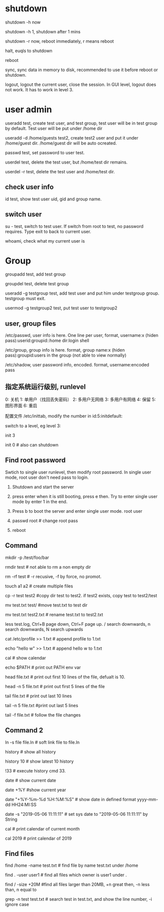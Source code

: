 # shutdown

shutdown -h now

shutdown -h 1, shutdown after 1 mins

shutdown -r now, reboot immediately, r means reboot

halt, euqls to shutdown

reboot

sync, sync data in memory to disk, recommended to use it before reboot or shutdown.

logout, logout the current user, close the session. In GUI level, logout does not work. It has to work in level 3.


# user admin

useradd test, create test user, and test group, test user will be in test group by default. Test user will be put under /home dir

useradd -d /home/guests test2, create test2 user and put it under /home/guest dir. /home/guest dir will be auto ocreated.

passwd test, set password to user test. 

userdel test, delete the test user, but /home/test dir remains.

userdel -r test, delete the test user and /home/test dir.

## check user info

id test, show test user uid, gid and group name.

## switch user

su - test, switch to test user. If switch from root to test, no password requires. Type exit to back to current user.

whoami, check what my current user is

# Group

groupadd test, add test group

groupdel test, delete test group

useradd -g testgroup test, add test user and put him under testgroup group. testgroup must exit.

usermod -g testgroup2 test, put test user to testgroup2

## user, group files

/etc/passwd, user info is here. One line per user, 
format, username:x (hiden pass):userid:groupid::home dir:login shell

/etc/group, group info is here.
format, group name:x (hiden pass):groupid:users in the group (not able to view normally)

/etc/shadow, user password info, encoded.
format, username:encoded pass

## 指定系统运行级别, runlevel

0: 关机
1: 单用户（找回丢失密码）
2: 多用户无网络
3: 多用户有网络
4: 保留
5: 图形界面
6: 重启

配置文件 /etc/inittab, modify the number in id:5:initdefault:

switch to a level, eg level 3:

init 3

init 0  # also can shutdown

## Find root password

Swtich to single user runlevel, then modify root password. In single user mode, root user don't need pass to login.

1. Shutdown and start the server

2. press enter when it is still booting, press e then. Try to enter single user mode by enter 1 in the end.

3. Press b to boot the server and enter single user mode. root user 

4. passwd root # change root pass

5. reboot

## Command

mkdir -p /test/foo/bar

rmdir test   # not able to rm a non empty dir

rm -rf test  # -r recusive, -f by force, no promot.

touch a1 a2 # create multiple files

cp -r test test2  #copy dir test to test2. if test2 exists, copy test to test2/test 

mv test.txt test/ #move test.txt to test dir

mv test.txt test2.txt # rename test.txt to test2.txt

less test.log, Ctrl+B page down, Ctrl+F page up. / search downwards, n search downwards, N search upwards

cat /etc/profile >> 1.txt # append profile to 1.txt

echo "hello w" >> 1.txt # append hello w to 1.txt

cal # show calendar

echo $PATH  # print out PATH env var

head file.txt  # print out first 10 lines of the file, defualt is 10.

head -n 5 file.txt # print out first 5 lines of the file

tail file.txt # print out last 10 lines

tail -n 5 file.txt  #print out last 5 lines

tail -f file.txt # follow the file changes


## Command 2

ln -s file file.ln  # soft link file to file.ln

history # show all history

history 10 # show latest 10 history

!33 # execute history cmd 33.

date # show current date

date +%Y  #show current year

date "+%Y-%m-%d %H:%M:%S"  # show date in defined format yyyy-mm-dd HH24:MI:SS

date -s "2019-05-06 11:11:11"  # set sys date to "2019-05-06 11:11:11" by String

cal # print calendar of current month

cal 2019 # print calendar of 2019

## Find files

find /home -name test.txt  # find file by name test.txt under /home

find . -user user1  # find all files which owner is user1 under .

find  / -size +20M #find all files larger than 20MB,  +n great then, -n less than, n equal to

grep -n test test.txt  # search test in test.txt, and show the line number,  -i ignore case

